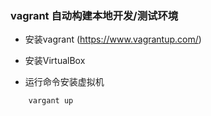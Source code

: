 ### vagrant 自动构建本地开发/测试环境

* 安装vagrant (https://www.vagrantup.com/)

* 安装VirtualBox

* 运行命令安装虚拟机

```shell 
    vargant up
```

